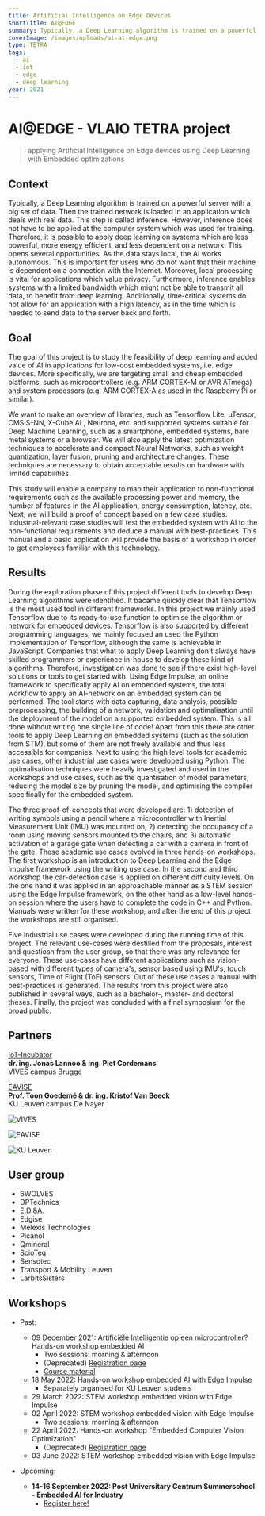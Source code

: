 ```yaml
---
title: Artificial Intelligence on Edge Devices
shortTitle: AI@EDGE
summary: Typically, a Deep Learning algorithm is trained on a powerful server with a big set of data. Then the trained network is loaded in an application which deals with real data. This step is called inference. However, inference does not have to be applied at the computer system which was used for training. Therefore, it is possible to apply deep learning on systems which are less powerful, more energy efficient, and less dependent on a network. This opens several opportunities. As the data stays local, the AI works autonomous. This is important for users who do not want that their machine is dependent on a connection with the Internet. Moreover, local processing is vital for applications which value privacy. Furthermore, inference enables systems with a limited bandwidth which might not be able to transmit all data, to benefit from deep learning. Additionally, time-critical systems do not allow for an application with a high latency, as in the time which is needed to send data to the server back and forth.
coverImage: /images/uploads/ai-at-edge.png
type: TETRA
tags:
  - ai
  - iot
  - edge
  - deep learning
year: 2021
---
```


# AI@EDGE - VLAIO TETRA project

> applying Artificial Intelligence on Edge devices using Deep Learning with Embedded optimizations

## Context

Typically, a Deep Learning algorithm is trained on a powerful server with a big set of data. Then the trained network is loaded in an application which deals with real data. This step is called inference. However, inference does not have to be applied at the computer system which was used for training. Therefore, it is possible to apply deep learning on systems which are less powerful, more energy efficient, and less dependent on a network. This opens several opportunities. As the data stays local, the AI works autonomous. This is important for users who do not want that their machine is dependent on a connection with the Internet. Moreover, local processing is vital for applications which value privacy. Furthermore, inference enables systems with a limited bandwidth which might not be able to transmit all data, to benefit from deep learning. Additionally, time-critical systems do not allow for an application with a high latency, as in the time which is needed to send data to the server back and forth.

## Goal

The goal of this project is to study the feasibility of deep learning and added value of AI in applications for low-cost embedded systems, i.e. edge devices. More specifically, we are targeting small and cheap embedded platforms, such as microcontrollers (e.g. ARM CORTEX-M or AVR ATmega) and system processors (e.g. ARM CORTEX-A as used in the Raspberry Pi or similar).

We want to make an overview of libraries, such as Tensorflow Lite, µTensor, CMSIS-NN, X-Cube AI , Neurona, etc. and supported systems suitable for Deep Machine Learning, such as a smartphone, embedded systems, bare metal systems or a browser. We will also apply the latest optimization techniques to accelerate and compact Neural Networks, such as weight quantization, layer fusion, pruning and architecture changes. These techniques are necessary to obtain acceptable results on hardware with limited capabilities.  

This study will enable a company to map their application to non-functional requirements such as the available processing power and memory, the number of features in the AI application, energy consumption, latency, etc. Next, we will build a proof of concept based on a few case studies. Industrial-relevant case studies will test the embedded system with AI to the non-functional requirements and deduce a manual with best-practices. This manual and a basic application will provide the basis of a workshop in order to get employees familiar with this technology. 

## Results

During the exploration phase of this project different tools to develop Deep Learning algorithms were identified. It bacame quickly clear that Tensorflow is the most used tool in different frameworks. In this project we mainly used Tensorflow due to its ready-to-use function to optimise the algorithm or network for embedded devices. Tensorflow is also supported by different programming languages, we mainly focused an used the Python implementation of Tensorflow, although the same is achievable in JavaScript. Companies that what to apply Deep Learning don't always have skilled programmers or experience in-house to develop these kind of algorithms. Therefore, investigation was done to see if there exist high-level solutions or tools to get started with. Using Edge Impulse, an online framework to specifically apply AI on embedded systems, the total workflow to apply an AI-network on an embedded system can be performed. The tool starts with data capturing, data analysis, possible preprocessing, the building of a network, validation and optimalisation until the deployment of the model on a supported embedded system. This is all done without writing one single line of code! Apart from this there are other tools to apply Deep Learning on embedded systems (such as the solution from STM), but some of them are not freely available and thus less accessible for companies. Next to using the high level tools for academic use cases, other industrial use cases were developed using Python. The optimalisation techniques were heavily investigated and used in the workshops and use cases, such as the quantisation of model parameters, reducing the model size by pruning the model, and optimising the compiler specifically for the embedded system.

The three proof-of-concepts that were developed are: 1) detection of writing symbols using a pencil where a microcontroller with Inertial Measurement Unit (IMU) was mounted on, 2) detecting the occupancy of a room using moving sensors mounted to the chairs, and 3) automatic activation of a garage gate when detecting a car with a camera in front of the gate. These academic use cases evolved in three hands-on workshops. The first workshop is an introduction to Deep Learning and the Edge Impulse framework using the writing use case. In the second and third workshop the car-detection case is applied on different difficulty levels. On the one hand it was applied in an approachable manner as a STEM session using the Edge Impulse framework, on the other hand as a low-level hands-on session where the users have to complete the code in C++ and Python. Manuals were written for these workshop, and after the end of this project the workshops are still organised.

Five industrial use cases were developed during the running time of this project. The relevant use-cases were destilled from the proposals, interest and questiosn from the user group, so that there was any relevance for everyone. These use-cases have different applications such as vision-based with different types of camera's, sensor based using IMU's, touch sensors, Time of Flight (ToF) sensors. Out of these use cases a manual with best-practices is generated. The results from this project were also published in several ways, such as a bachelor-, master- and doctoral theses. Finally, the project was concluded with a final symposium for the broad public.

## Partners

[IoT-Incubator](https://iot-incubator.be) <br/>
**dr. ing. Jonas Lannoo & ing. Piet Cordemans** <br/>
VIVES campus Brugge

[EAVISE](http://www.eavise.be) <br/>
**Prof. Toon Goedemé & dr. ing. Kristof Van Beeck** <br/>
KU Leuven campus De Nayer

![VIVES](./media/vives-smile.png)

![EAVISE](./media/eavise.png)

![KU Leuven](./media/kuleuven.png)

## User group

* 6WOLVES
* DPTechnics
* E.D.&A.
* Edgise
* Melexis Technologies
* Picanol
* Qmineral
* ScioTeq 
* Sensotec
* Transport & Mobility Leuven
* LarbitsSisters

## Workshops

- Past:
  - 09 December 2021: Artificiële Intelligentie op een microcontroller? Hands-on workshop embedded AI
    - Two sessions: morning & afternoon
    - (Deprecated) [Registration page](https://www.vives.be/nl/over-vives/kalender/artificiele-intelligentie-op-een-microcontroller-hands-workshop-embedded-ai)
    - [Course material](https://ai-edge-workshop.netlify.app/)
  - 18 May 2022: Hands-on workshop embedded AI with Edge Impulse
    - Separately organised for KU Leuven students
  - 29 March 2022: STEM workshop embedded vision with Edge Impulse
  - 02 April 2022: STEM workshop embedded vision with Edge Impulse
    - Two sessions: morning & afternoon
  - 22 April 2022: Hands-on workshop "Embedded Computer Vision Optimization"
    - (Deprecated) [Registration page](https://iiw.kuleuven.be/onderzoek/eavise/workshop_embedded_cv)
  - 03 June 2022: STEM workshop embedded vision with Edge Impulse

- Upcoming:
  - **14-16 September 2022: Post Universitary Centrum Summerschool - Embedded AI for Industry**
    - [Register here!](https://puc.kuleuven.be/nl/opleiding/embedded_ai_for_industry-xdojwgdenwla3bpz)
